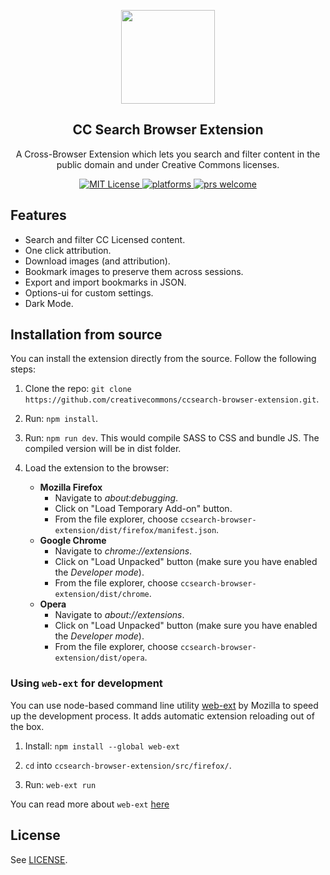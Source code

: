 <p align="center">
  <img src="https://mirrors.creativecommons.org/presskit/icons/cc.xlarge.png" height="150">
  <h2 align="center">CC Search Browser Extension</h2>
  <p align="center">A Cross-Browser Extension which lets you search and filter content in the public domain and under Creative Commons licenses.<p>
  <p align="center">
    <a href="https://github.com/creativecommons/ccsearch-browser-extension/blob/master/LICENSE">
      <img alt="MIT License" src="https://img.shields.io/github/license/creativecommons/ccsearch-browser-extension.svg?color=brightgreen" />
    </a>
    <a href="https://circleci.com/gh/creativecommons/ccsearch-browser-extension/tree/master">
    	<img src="https://circleci.com/gh/creativecommons/ccsearch-browser-extension/tree/master.svg?style=shield" alt="platforms" />
    </a>
    <a href="https://github.com/creativecommons/ccsearch-browser-extension/blob/master/CONTRIBUTING.md">
	    <img src="https://img.shields.io/badge/PRs-welcome-brightgreen.svg" alt="prs welcome">
    </a>
  </p>
</p>

## Features
- Search and filter CC Licensed content.
- One click attribution.
- Download images (and attribution).
- Bookmark images to preserve them across sessions.
- Export and import bookmarks in JSON.
- Options-ui for custom settings.
- Dark Mode.

## Installation from source
You can install the extension directly from the source. Follow the following steps:

1. Clone the repo: `git clone https://github.com/creativecommons/ccsearch-browser-extension.git`.

2. Run: `npm install`.

3. Run: `npm run dev`. This would compile SASS to CSS and bundle JS. The compiled version will be in dist folder.

4. Load the extension to the browser:
    - **Mozilla Firefox**
      - Navigate to _about:debugging_.
      - Click on "Load Temporary Add-on" button.
      - From the file explorer, choose `ccsearch-browser-extension/dist/firefox/manifest.json`.
    - **Google Chrome**
      - Navigate to _chrome://extensions_.
      - Click on "Load Unpacked" button (make sure you have enabled the _Developer mode_).
      - From the file explorer, choose `ccsearch-browser-extension/dist/chrome`.
    - **Opera**
      - Navigate to _about://extensions_.
      - Click on "Load Unpacked" button (make sure you have enabled the _Developer mode_).
      - From the file explorer, choose `ccsearch-browser-extension/dist/opera`.

### Using `web-ext` for development
You can use node-based command line utility [web-ext](https://github.com/mozilla/web-ext) by Mozilla to speed up the development process. It adds automatic extension reloading out of the box.

1. Install: `npm install --global web-ext`

2. `cd` into `ccsearch-browser-extension/src/firefox/`.

3. Run: `web-ext run` 

You can read more about `web-ext` [here](https://developer.mozilla.org/en-US/docs/Mozilla/Add-ons/WebExtensions/Getting_started_with_web-ext)

## License
See [LICENSE](https://github.com/creativecommons/ccsearch-browser-extension/blob/master/LICENSE).

